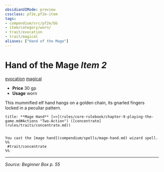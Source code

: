 ```yaml
---
obsidianUIMode: preview
cssclass: pf2e,pf2e-item
tags:
- compendium/src/pf2e/bb
- item/category/worn/
- trait/evocation
- trait/magical
aliases: ["Hand of the Mage"]
---
```

# Hand of the Mage *Item 2*  
[evocation](evocation.md "Evocation School Trait")  [magical](magical.md "Magical Item Trait")  

- **Price** 30 gp
- **Usage** worn

This mummified elf hand hangs on a golden chain, its gnarled fingers locked in a peculiar pattern.

```ad-embed-ability
title: **Mage Hand** [>>](rules/core-rulebook/chapter-9-playing-the-game.md#Actions "Two-Action") ([concentrate](rules/traits/concentrate.md))


You cast the [mage hand](compendium/spells/mage-hand.md) wizard spell.  
%%
 #trait/concentrate 
%%
```


---
*Source: Beginner Box p. 55*